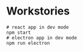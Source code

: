# Workstories

```
# react app in dev mode
npm start
# electron app in dev mode
npm run electron
```

